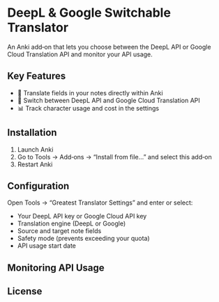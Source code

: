 # DeepL & Google Switchable Translator

An Anki add‑on that lets you choose between the DeepL API or Google Cloud Translation API and monitor your API usage.

## Key Features

- 📖 Translate fields in your notes directly within Anki  
- 🔄 Switch between DeepL API and Google Cloud Translation API  
- 📊 Track character usage and cost in the settings

## Installation

1. Launch Anki  
2. Go to Tools → Add‑ons → “Install from file...” and select this add‑on  
3. Restart Anki

## Configuration

Open Tools → “Greatest Translator Settings” and enter or select:

- Your DeepL API key or Google Cloud API key  
- Translation engine (DeepL or Google)  
- Source and target note fields  
- Safety mode (prevents exceeding your quota)  
- API usage start date  



## Monitoring API Usage



## License
